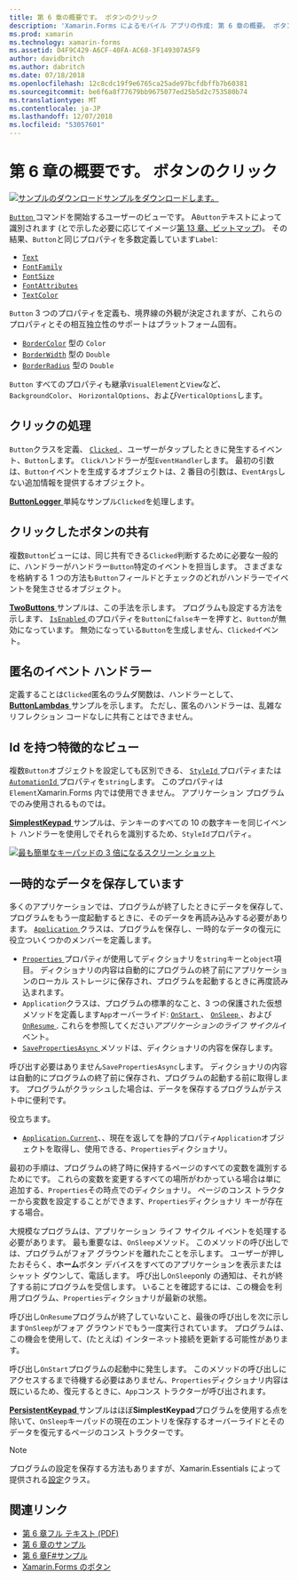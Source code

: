 ```yaml
---
title: 第 6 章の概要です。 ボタンのクリック
description: 'Xamarin.Forms によるモバイル アプリの作成: 第 6 章の概要。 ボタンのクリック'
ms.prod: xamarin
ms.technology: xamarin-forms
ms.assetid: D4F9C429-A6CF-40FA-AC68-3F149307A5F9
author: davidbritch
ms.author: dabritch
ms.date: 07/18/2018
ms.openlocfilehash: 12c8cdc19f9e6765ca25ade97bcfdbffb7b60381
ms.sourcegitcommit: be6f6a8f77679bb9675077ed25b5d2c753580b74
ms.translationtype: MT
ms.contentlocale: ja-JP
ms.lasthandoff: 12/07/2018
ms.locfileid: "53057601"
---
```

# <a name="summary-of-chapter-6-button-clicks"></a>第 6 章の概要です。 ボタンのクリック

[![サンプルのダウンロード](~/media/shared/download.png)サンプルをダウンロードします。](https://github.com/xamarin/xamarin-forms-book-samples/tree/master/Chapter06)

[ `Button` ](xref:Xamarin.Forms.Button)コマンドを開始するユーザーのビューです。 A`Button`テキストによって識別されます (とで示した必要に応じてイメージ[第 13 章、ビットマップ](chapter13.md))。 その結果、`Button`と同じプロパティを多数定義しています`Label`:

- [`Text`](xref:Xamarin.Forms.Button.Text)
- [`FontFamily`](xref:Xamarin.Forms.Button.FontFamily)
- [`FontSize`](xref:Xamarin.Forms.Button.FontSize)
- [`FontAttributes`](xref:Xamarin.Forms.Button.FontAttributes)
- [`TextColor`](xref:Xamarin.Forms.Button.TextColor)

`Button` 3 つのプロパティを定義も、境界線の外観が決定されますが、これらのプロパティとその相互独立性のサポートはプラットフォーム固有。

- [`BorderColor`](xref:Xamarin.Forms.Button.BorderColor) 型の `Color`
- [`BorderWidth`](xref:Xamarin.Forms.Button.BorderWidth) 型の `Double`
- [`BorderRadius`](xref:Xamarin.Forms.Button.BorderRadius) 型の `Double`

`Button` すべてのプロパティも継承`VisualElement`と`View`など、 `BackgroundColor`、 `HorizontalOptions`、および`VerticalOptions`します。

## <a name="processing-the-click"></a>クリックの処理

`Button`クラスを定義、 [ `Clicked` ](xref:Xamarin.Forms.Button.Clicked) 、ユーザーがタップしたときに発生するイベント、`Button`します。 `Click`ハンドラーが型`EventHandler`します。 最初の引数は、`Button`イベントを生成するオブジェクトは、2 番目の引数は、`EventArgs`しない追加情報を提供するオブジェクト。

[ **ButtonLogger** ](https://github.com/xamarin/xamarin-forms-book-samples/tree/master/Chapter06/ButtonLogger)単純なサンプル`Clicked`を処理します。

## <a name="sharing-button-clicks"></a>クリックしたボタンの共有

複数`Button`ビューには、同じ共有できる`Clicked`判断するために必要な一般的に、ハンドラーがハンドラー`Button`特定のイベントを担当します。 さまざまなを格納する 1 つの方法も`Button`フィールドとチェックのどれがハンドラーでイベントを発生させるオブジェクト。

[ **TwoButtons** ](https://github.com/xamarin/xamarin-forms-book-samples/tree/master/Chapter06/TwoButtons)サンプルは、この手法を示します。 プログラムも設定する方法を示します、 [ `IsEnabled` ](xref:Xamarin.Forms.VisualElement.IsEnabled)のプロパティを`Button`に`false`キーを押すと、`Button`が無効になっています。 無効になっている`Button`を生成しません、`Clicked`イベント。

## <a name="anonymous-event-handlers"></a>匿名のイベント ハンドラー

定義することは`Clicked`匿名のラムダ関数は、ハンドラーとして、 [ **ButtonLambdas** ](https://github.com/xamarin/xamarin-forms-book-samples/tree/master/Chapter06/ButtonLambdas)サンプルを示します。 ただし、匿名のハンドラーは、乱雑なリフレクション コードなしに共有ことはできません。

## <a name="distinguishing-views-with-ids"></a>Id を持つ特徴的なビュー

複数`Button`オブジェクトを設定しても区別できる、 [ `StyleId` ](xref:Xamarin.Forms.Element.StyleId)プロパティまたは[ `AutomationId` ](xref:Xamarin.Forms.Element.AutomationId)プロパティを`string`します。 このプロパティは`Element`Xamarin.Forms 内では使用できません。 アプリケーション プログラムでのみ使用されるものでは。

[ **SimplestKeypad** ](https://github.com/xamarin/xamarin-forms-book-samples/tree/master/Chapter06/SimplestKeypad)サンプルは、テンキーのすべての 10 の数字キーを同じイベント ハンドラーを使用しでそれらを識別するため、`StyleId`プロパティ。

[![最も簡単なキーパッドの 3 倍になるスクリーン ショット](images/ch06fg04-small.png "電卓")](images/ch06fg04-large.png#lightbox "計算ツール")

## <a name="saving-transient-data"></a>一時的なデータを保存しています

多くのアプリケーションでは、プログラムが終了したときにデータを保存して、プログラムをもう一度起動するときに、そのデータを再読み込みする必要があります。 [ `Application` ](xref:Xamarin.Forms.Application)クラスは、プログラムを保存し、一時的なデータの復元に役立ついくつかのメンバーを定義します。

- [ `Properties` ](xref:Xamarin.Forms.Application.Properties)プロパティが使用してディクショナリを`string`キーと`object`項目。 ディクショナリの内容は自動的にプログラムの終了前にアプリケーションのローカル ストレージに保存され、プログラムを起動するときに再度読み込まれます。
- `Application`クラスは、プログラムの標準的なこと、3 つの保護された仮想メソッドを定義します`App`オーバーライド: [ `OnStart` ](xref:Xamarin.Forms.Application.OnStart)、 [ `OnSleep` ](xref:Xamarin.Forms.Application.OnSleep)、および[ `OnResume` ](xref:Xamarin.Forms.Application.OnResume). これらを参照してください*アプリケーションのライフ サイクル*イベント。
- [ `SavePropertiesAsync` ](xref:Xamarin.Forms.Application.SavePropertiesAsync)メソッドは、ディクショナリの内容を保存します。

呼び出す必要はありません`SavePropertiesAsync`します。 ディクショナリの内容は自動的にプログラムの終了前に保存され、プログラムの起動する前に取得します。 プログラムがクラッシュした場合は、データを保存するプログラムがテスト中に便利です。

役立ちます。

- [`Application.Current`](xref:Xamarin.Forms.Application.Current)、、現在を返してを静的プロパティ`Application`オブジェクトを取得し、使用できる、`Properties`ディクショナリ。

最初の手順は、プログラムの終了時に保持するページのすべての変数を識別するためにです。 これらの変数を変更するすべての場所がわかっている場合は単に追加する、`Properties`その時点でのディクショナリ。 ページのコンス トラクターから変数を設定することができます、`Properties`ディクショナリ キーが存在する場合。

大規模なプログラムは、アプリケーション ライフ サイクル イベントを処理する必要があります。 最も重要なは、`OnSleep`メソッド。 このメソッドの呼び出しでは、プログラムがフォア グラウンドを離れたことを示します。 ユーザーが押したおそらく、**ホーム**ボタン デバイスをすべてのアプリケーションを表示またはシャット ダウンして、電話します。 呼び出し`OnSleep`only の通知は、それが終了する前にプログラムを受信します。 いることを確認するには、この機会を利用プログラム、`Properties`ディクショナリが最新の状態。

呼び出し`OnResume`プログラムが終了していないこと、最後の呼び出しを次に示します`OnSleep`がフォア グラウンドでもう一度実行されています。 プログラムは、この機会を使用して、(たとえば) インターネット接続を更新する可能性があります。

呼び出し`OnStart`プログラムの起動中に発生します。 このメソッドの呼び出しにアクセスするまで待機する必要はありません、`Properties`ディクショナリ内容は既にいるため、復元するときに、`App`コンス トラクターが呼び出されます。

[ **PersistentKeypad** ](https://github.com/xamarin/xamarin-forms-book-samples/tree/master/Chapter06/PersistentKeypad)サンプルはほぼ**SimplestKeypad**プログラムを使用する点を除いて、`OnSleep`キーパッドの現在のエントリを保存するオーバーライドとそのデータを復元するページのコンス トラクターです。

> [!NOTE]
> プログラムの設定を保存する方法もありますが、Xamarin.Essentials によって提供される[設定](~/essentials/preferences.md)クラス。

## <a name="related-links"></a>関連リンク

- [第 6 章フル テキスト (PDF)](https://download.xamarin.com/developer/xamarin-forms-book/XamarinFormsBook-Ch06-Apr2016.pdf)
- [第 6 章のサンプル](https://github.com/xamarin/xamarin-forms-book-samples/tree/master/Chapter06)
- [第 6 章F#サンプル](https://github.com/xamarin/xamarin-forms-book-samples/tree/master/Chapter06/FS)
- [Xamarin.Forms のボタン](~/xamarin-forms/user-interface/button.md)
